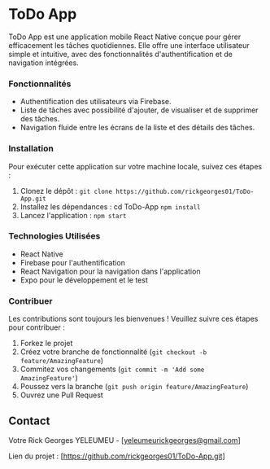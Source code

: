 <h1>ToDo App</h1>

ToDo App est une application mobile React Native conçue pour gérer efficacement les tâches quotidiennes. Elle offre une interface utilisateur simple et intuitive, avec des fonctionnalités d'authentification et de navigation intégrées.

<h3>Fonctionnalités</h3> 

- Authentification des utilisateurs via Firebase.
- Liste de tâches avec possibilité d'ajouter, de visualiser et de supprimer des tâches.
- Navigation fluide entre les écrans de la liste et des détails des tâches.

<h3>Installation</h3>

Pour exécuter cette application sur votre machine locale, suivez ces étapes :

1. Clonez le dépôt :
  `git clone https://github.com/rickgeorges01/ToDo-App.git`
2. Installez les dépendances :
   cd ToDo-App
   `npm install`
3. Lancez l'application :
   `npm start`

<h3>Technologies Utilisées</h3>

- React Native
- Firebase pour l'authentification
- React Navigation pour la navigation dans l'application
- Expo pour le développement et le test

<h3>Contribuer</h3>

Les contributions sont toujours les bienvenues ! Veuillez suivre ces étapes pour contribuer :

1. Forkez le projet
2. Créez votre branche de fonctionnalité (`git checkout -b feature/AmazingFeature`)
3. Commitez vos changements (`git commit -m 'Add some AmazingFeature'`)
4. Poussez vers la branche (`git push origin feature/AmazingFeature`)
5. Ouvrez une Pull Request


## Contact

Votre Rick Georges YELEUMEU - [yeleumeurickgeorges@gmail.com]

Lien du projet : [https://github.com/rickgeorges01/ToDo-App.git]






